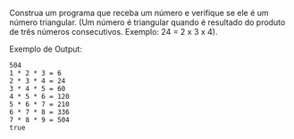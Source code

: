 Construa um programa que receba um número e verifique se ele é um número triangular. (Um número é triangular quando é resultado do produto de três números consecutivos.
Exemplo: 24 = 2 x 3 x 4).

Exemplo de Output:
~~~
504
1 * 2 * 3 = 6
2 * 3 * 4 = 24
3 * 4 * 5 = 60
4 * 5 * 6 = 120
5 * 6 * 7 = 210
6 * 7 * 8 = 336
7 * 8 * 9 = 504
true
~~~